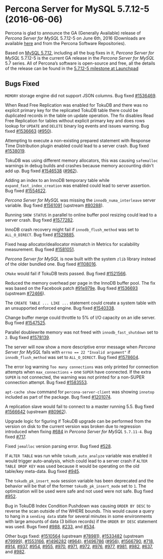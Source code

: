 # Percona Server for MySQL 5.7.12-5 (2016-06-06)

Percona is glad to announce the GA (Generally Available) release of *Percona Server for MySQL* 5.7.12-5 on June 6th, 2016 (Downloads are available [here](http://www.percona.com/downloads/Percona-Server-5.7/Percona-Server-5.7.12-5/)
and from the Percona Software Repositories).

Based on [MySQL 5.7.12](http://dev.mysql.com/doc/relnotes/mysql/5.7/en/news-5-7-12.html), including
all the bug fixes in it, *Percona Server for MySQL* 5.7.12-5 is the current GA release in
the *Percona Server for MySQL* 5.7 series. All of Percona’s software is open-source and
free, all the details of the release can be found in the [5.7.12-5 milestone at
Launchpad](https://launchpad.net/percona-server/+milestone/5.7.12-5)

## Bugs Fixed

`MEMORY` storage engine did not support JSON columns. Bug fixed
[#1536469](https://bugs.launchpad.net/percona-server/+bug/1536469).

When Read Free Replication was enabled for TokuDB and there
was no explicit primary key for the replicated TokuDB table there could be
duplicated records in the table on update operation. The fix disables
Read Free Replication for tables without explicit primary key
and does rows lookup for `UPDATE` and `DELETE` binary log events and
issues warning. Bug fixed [#1536663](https://bugs.launchpad.net/percona-server/+bug/1536663) ([#950](https://tokutek.atlassian.net/browse/DB-950)).

Attempting to execute a non-existing prepared statement with
Response Time Distribution plugin enabled could lead to a server crash.
Bug fixed [#1538019](https://bugs.launchpad.net/percona-server/+bug/1538019).

TokuDB was using different memory allocators, this was causing
`safemalloc` warnings in debug builds and crashes because memory accounting
didn’t add up. Bug fixed [#1546538](https://bugs.launchpad.net/percona-server/+bug/1546538) ([#962](https://tokutek.atlassian.net/browse/DB-962)).

Adding an index to an InnoDB temporary table while `expand_fast_index_creation` was enabled could lead to server assertion. Bug fixed [#1554622](https://bugs.launchpad.net/percona-server/+bug/1554622).

*Percona Server for MySQL* was missing the `innodb_numa_interleave` server
variable. Bug fixed [#1561091](https://bugs.launchpad.net/percona-server/+bug/1561091) (upstream [#80288](http://bugs.mysql.com/bug.php?id=80288)).

Running `SHOW STATUS` in parallel to online buffer pool resizing could lead
to a server crash. Bug fixed [#1577282](https://bugs.launchpad.net/percona-server/+bug/1577282).

InnoDB crash recovery might fail if `innodb_flush_method` was set
to `ALL_O_DIRECT`. Bug fixed [#1529885](https://bugs.launchpad.net/percona-server/+bug/1529885).

Fixed heap allocator/deallocator mismatch in
Metrics for scalability measurement. Bug fixed [#1581051](https://bugs.launchpad.net/percona-server/+bug/1581051).

*Percona Server for MySQL* is now built with the system `zlib` library instead of the
older bundled one. Bug fixed [#1108016](https://bugs.launchpad.net/percona-server/+bug/1108016).

`CMake` would fail if TokuDB tests passed. Bug fixed [#1521566](https://bugs.launchpad.net/percona-server/+bug/1521566).

Reduced the memory overhead per page in the InnoDB buffer pool. The fix was
based on the Facebook patch
[#91e979e](https://github.com/facebook/mysql-5.6/commit/91e979e8436b83400e918fa0f251036e50d0cb5f).
Bug fixed [#1536693](https://bugs.launchpad.net/percona-server/+bug/1536693) (upstream [#72466](http://bugs.mysql.com/bug.php?id=72466)).

The `CREATE TABLE ... LIKE ...` statement could create a system table with an unsupported
enforced engine. Bug fixed [#1540338](https://bugs.launchpad.net/percona-server/+bug/1540338).

Change buffer merge could throttle to 5% of I/O capacity on an idle server.
Bug fixed [#1547525](https://bugs.launchpad.net/percona-server/+bug/1547525).

Parallel doublewrite memory was not freed with `innodb_fast_shutdown` set to `2`. Bug fixed [#1578139](https://bugs.launchpad.net/percona-server/+bug/1578139).

The server will now show a more descriptive error message when *Percona Server for MySQL* fails with `errno == 22 "Invalid argument"` if `innodb_flush_method` was set to `ALL_O_DIRECT`. Bug fixed
[#1578604](https://bugs.launchpad.net/percona-server/+bug/1578604).

The error log warning `Too many connections` was only printed for connection
attempts when `max_connections` + one `SUPER` have connected. If
the extra `SUPER` is not connected, the warning was not printed for a
non-SUPER connection attempt. Bug fixed [#1583553](https://bugs.launchpad.net/percona-server/+bug/1583553).

`apt-cache show` command for `percona-server-client` was showing
`innotop` included as part of the package. Bug fixed [#1201074](https://bugs.launchpad.net/percona-server/+bug/1201074).

A replication slave would fail to connect to a master running 5.5. Bug fixed
[#1566642](https://bugs.launchpad.net/percona-server/+bug/1566642) (upstream [#80962](http://bugs.mysql.com/bug.php?id=80962)).

Upgrade logic for figuring if TokuDB upgrade can be performed from the
version on disk to the current version was broken due to regression introduced
when fixing [#684](https://tokutek.atlassian.net/browse/FT-684) in *Percona Server for MySQL* `5.7.11-4`. Bug fixed
[#717](https://tokutek.atlassian.net/browse/FT-717).

Fixed `jemalloc` version parsing error. Bug fixed [#528](https://tokutek.atlassian.net/browse/DB-528).

If `ALTER TABLE` was run while `tokudb_auto_analyze` variable was
enabled it would trigger auto-analysis, which could lead to a server crash if
`ALTER TABLE DROP KEY` was used because it would be operating on the old
table/key meta-data. Bug fixed [#945](https://tokutek.atlassian.net/browse/DB-945).

The `tokudb_pk_insert_mode` session variable has been deprecated and
the behavior will be that of the former `tokudb_pk_insert_mode` set
to `1`. The optimization will be used were safe and not used were not
safe. Bug fixed [#952](https://tokutek.atlassian.net/browse/DB-952).

Bug in TokuDB Index Condition Pushdown was causing `ORDER BY DESC` to
reverse the scan outside of the WHERE bounds. This would cause a query to hang
in a `sending data` state for several minutes in some environments with
large amounts of data (3 billion records) if the `ORDER BY DESC` statement
was used. Bugs fixed [#988](https://tokutek.atlassian.net/browse/DB-988), [#233](https://tokutek.atlassian.net/browse/DB-233), and [#534](https://tokutek.atlassian.net/browse/DB-534).

Other bugs fixed: [#1510564](https://bugs.launchpad.net/percona-server/+bug/1510564) (upstream [#78981](http://bugs.mysql.com/bug.php?id=78981)), [#1533482](https://bugs.launchpad.net/percona-server/+bug/1533482)
(upstream [#79999](http://bugs.mysql.com/bug.php?id=79999)), [#1553166](https://bugs.launchpad.net/percona-server/+bug/1553166), [#1496282](https://bugs.launchpad.net/percona-server/+bug/1496282) ([#964](https://tokutek.atlassian.net/browse/DB-964)),
[#1496786](https://bugs.launchpad.net/percona-server/+bug/1496786) ([#956](https://tokutek.atlassian.net/browse/DB-956)), [#1566790](https://bugs.launchpad.net/percona-server/+bug/1566790), [#718](https://tokutek.atlassian.net/browse/FT-718), [#914](https://tokutek.atlassian.net/browse/DB-914),
[#937](https://tokutek.atlassian.net/browse/DB-937), [#954](https://tokutek.atlassian.net/browse/DB-954), [#955](https://tokutek.atlassian.net/browse/DB-955), [#970](https://tokutek.atlassian.net/browse/DB-970), [#971](https://tokutek.atlassian.net/browse/DB-971),
[#972](https://tokutek.atlassian.net/browse/DB-972), [#976](https://tokutek.atlassian.net/browse/DB-976), [#977](https://tokutek.atlassian.net/browse/DB-977), [#981](https://tokutek.atlassian.net/browse/DB-981), [#982](https://tokutek.atlassian.net/browse/DB-982),
[#637](https://tokutek.atlassian.net/browse/DB-637), and [#982](https://tokutek.atlassian.net/browse/DB-982).
